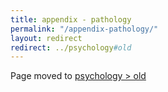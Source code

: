 ```yaml
---
title: appendix - pathology
permalink: "/appendix-pathology/"
layout: redirect
redirect: ../psychology#old
---
```


Page moved to [psychology > old](/psychology#old)
